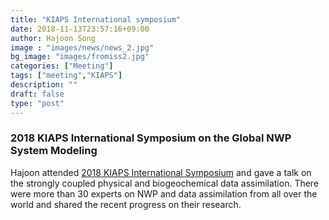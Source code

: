 ```yaml
---
title: "KIAPS International symposium"
date: 2018-11-13T23:57:16+09:00
author: Hajoon Song
image : "images/news/news_2.jpg"
bg_image: "images/fromiss2.jpg"
categories: ["Meeting"]
tags: ["meeting","KIAPS"]
description: ""
draft: false
type: "post"
---
```


### 2018 KIAPS International Symposium on the Global NWP System Modeling
Hajoon attended [2018 KIAPS International Symposium](https://www.kiaps.org/eng/external/symposium_view.do?externalSeq=71) and gave a talk on the strongly coupled physical and biogeochemical data assimilation.
There were more than 30 experts on NWP and data assimilation from all over the world and shared the recent progress on their research.

